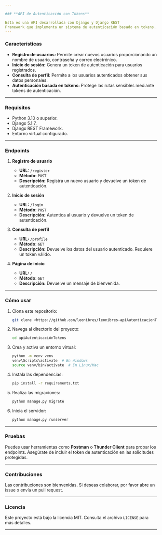 ```yaml
---

### **API de Autenticación con Tokens**

Esta es una API desarrollada con Django y Django REST 
Framework que implementa un sistema de autenticación basado en tokens. Permite realizar operaciones básicas como el registro de usuarios, inicio de sesión y consulta del perfil del usuario autenticado.
---
```


### **Características**
- **Registro de usuarios:** Permite crear nuevos usuarios proporcionando un nombre de usuario, contraseña y correo electrónico.
- **Inicio de sesión:** Genera un token de autenticación para usuarios registrados.
- **Consulta de perfil:** Permite a los usuarios autenticados obtener sus datos personales.
- **Autenticación basada en tokens:** Protege las rutas sensibles mediante tokens de autenticación.

---

### **Requisitos**
- Python 3.10 o superior.
- Django 5.1.7.
- Django REST Framework.
- Entorno virtual configurado.

---

### **Endpoints**
1. **Registro de usuario**
   - **URL:** `/register`
   - **Método:** `POST`
   - **Descripción:** Registra un nuevo usuario y devuelve un token de autenticación.

2. **Inicio de sesión**
   - **URL:** `/login`
   - **Método:** `POST`
   - **Descripción:** Autentica al usuario y devuelve un token de autenticación.

3. **Consulta de perfil**
   - **URL:** `/profile`
   - **Método:** `GET`
   - **Descripción:** Devuelve los datos del usuario autenticado. Requiere un token válido.

4. **Página de inicio**
   - **URL:** `/`
   - **Método:** `GET`
   - **Descripción:** Devuelve un mensaje de bienvenida.

---

### **Cómo usar**
1. Clona este repositorio:
   ```bash
   git clone <https://github.com/leonibres/leonibres-apiAutenticacionTokens.git>
   ```
2. Navega al directorio del proyecto:
   ```bash
   cd apiAutenticaciónTokens
   ```
3. Crea y activa un entorno virtual:
   ```bash
   python -m venv venv
   venv\Scripts\activate  # En Windows
   source venv/bin/activate  # En Linux/Mac
   ```
4. Instala las dependencias:
   ```bash
   pip install -r requirements.txt
   ```
5. Realiza las migraciones:
   ```bash
   python manage.py migrate
   ```
6. Inicia el servidor:
   ```bash
   python manage.py runserver
   ```

---

### **Pruebas**
Puedes usar herramientas como **Postman** o **Thunder Client** para probar los endpoints. Asegúrate de incluir el token de autenticación en las solicitudes protegidas.

---

### **Contribuciones**
Las contribuciones son bienvenidas. Si deseas colaborar, por favor abre un issue o envía un pull request.

---

### **Licencia**
Este proyecto está bajo la licencia MIT. Consulta el archivo `LICENSE` para más detalles.

---
